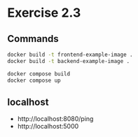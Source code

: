 # Exercise 2.3

## Commands
```bash
docker build -t frontend-example-image .
docker build -t backend-example-image .

docker compose build
docker compose up
```

## localhost

- http://localhost:8080/ping
- http://localhost:5000
